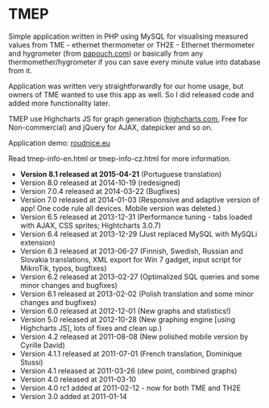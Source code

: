 TMEP
====

Simple application written in PHP using MySQL for visualising measured values from TME - ethernet thermometer or TH2E - Ethernet thermometer and hygrometer (from [papouch.com](http://www.papouch.com)) or basically from any thermomether/hygrometer if you can save every minute value into database from it.

Application was written very straightforwardly for our home usage, but owners of TME wanted to use this app as well. So I did released code and added more functionality later.

TMEP use Highcharts JS for graph generation ([highcharts.com](http://www.highcharts.com), Free for Non-commercial) and jQuery for AJAX, datepicker and so on.

Application demo: [roudnice.eu](http://www.roudnice.eu)

Read tmep-info-en.html or tmep-info-cz.html for more information.

  * **Version 8.1 released at 2015-04-21** (Portuguese translation)
  * Version 8.0 released at 2014-10-19 (redesigned)
  * Version 7.0.4 released at 2014-03-22 (Bugfixes)
  * Version 7.0 released at 2014-01-03 (Responsive and adaptive version of app! One code rule all devices. Mobile version was deleted.)
  * Version 6.5 released at 2013-12-31 (Performance tuning - tabs loaded with AJAX, CSS sprites; Hightcharts 3.0.7)
  * Version 6.4 released at 2013-12-29 (Just replaced MySQL with MySQLi extension)
  * Version 6.3 released at 2013-06-27 (Finnish, Swedish, Russian and Slovakia translations, XML export for Win 7 gadget, input script for MikroTik, typos, bugfixes)
  * Version 6.2 released at 2013-02-27 (Optimalized SQL queries and some minor changes and bugfixes)
  * Version 6.1 released at 2013-02-02 (Polish translation and some minor changes and bugfixes)
  * Version 6.0 released at 2012-12-01 (New graphs and statistics!)
  * Version 5.0 released at 2012-10-28 (New graphing engine [using Highcharts JS], lots of fixes and clean up.)
  * Version 4.2 released at 2011-08-08 (New polished mobile version by Cyrille David)
  * Version 4.1.1 released at 2011-07-01 (French translation, Dominique Stussi)
  * Version 4.1 released at 2011-03-26 (dew point, combined graphs)
  * Version 4.0 released at 2011-03-10
  * Version 4.0 rc1 added at 2011-02-12 - now for both TME and TH2E
  * Version 3.0 added at 2011-01-14